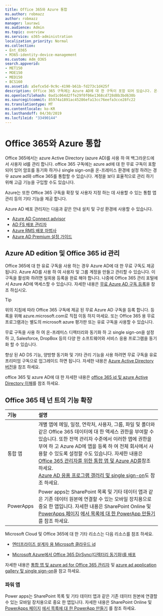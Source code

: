 ```yaml
---
title: Office 365와 Azure 통합
ms.author: robmazz
author: robmazz
manager: laurawi
ms.audience: Admin
ms.topic: overview
ms.service: o365-administration
localization_priority: Normal
ms.collection:
- Ent_O365
- M365-identity-device-management
ms.custom: Adm_O365
search.appverid:
- MET150
- MOE150
- MED150
- BCS160
ms.assetid: a5efce5d-9c9c-4190-b61b-fd273c1d425f
description: Office 365 구독에는 Azure AD에 대 한 구독이 포함 되어 있습니다. 온-프레미스 환경에 대 한 암호 동기화 또는 single sign-on을 사용 하려면 Office 365와 Azure AD를 통합 합니다.
ms.openlocfilehash: 0ad1c064d2ffe29f0f06e1368cd728d8b3bd630b
ms.sourcegitcommit: 85974a1891ac45286efa13cc76eefa3cce28fc22
ms.translationtype: MT
ms.contentlocale: ko-KR
ms.lasthandoff: 04/30/2019
ms.locfileid: "33490144"
---
```

# <a name="azure-integration-with-office-365"></a>Office 365와 Azure 통합

Office 365에서는 azure Active Directory (azure AD)를 사용 하 여 백그라운드에서 사용자 id를 관리 합니다. office 365 구독에는 azure ad에 대 한 무료 구독이 포함 되어 있어 암호를 동기화 하거나 single sign-on을 온-프레미스 환경에 설정 하려는 경우 azure ad와 office 365를 통합할 수 있습니다. 계정을 보다 효율적으로 관리 하기 위해 고급 기능을 구입할 수도 있습니다.
  
Azure는 또한 Office 365 구독을 확장 및 사용자 지정 하는 데 사용할 수 있는 통합 앱 관리 등의 기타 기능을 제공 합니다.
  
Azure AD 배포 관리자는 다음과 같은 안내 설치 및 구성 환경에 사용할 수 있습니다.
 - [Azure AD Connect advisor](https://aka.ms/aadconnectpwsync)
 - [AD FS 배포 관리자](https://aka.ms/adfsguidance)
 - [Azure RMS 배포 마법사](https://aka.ms/azuremsguidance)
 - [Azure AD Premium 설정 가이드](https://aka.ms/aadpguidance)
  
## <a name="azure-ad-editions-and-office-365-identity-management"></a>Azure AD edition 및 Office 365 id 관리

Office 365에 대 한 유료 구독을 사용 하는 경우 Azure AD에 대 한 무료 구독도 제공 됩니다. Azure AD를 사용 하 여 사용자 및 그룹 계정을 만들고 관리할 수 있습니다. 이 구독을 활성화 하려면 일회용 등록을 완료 해야 합니다. 나중에 Office 365 관리 포털에서 Azure AD에 액세스할 수 있습니다. 자세한 내용은 [무료 Azure AD 구독 등록](https://go.microsoft.com/fwlink/p/?LinkId=617127)을 참조 하십시오. 
  
> [!TIP]
> 위의 지침에 따라 Office 365 구독에 제공 된 무료 Azure AD 구독을 등록 합니다. 등록을 위해 azure.microsoft.com로 직접 이동 하지 마세요. 또는 Office 365 용 무료 프로그램과는 별도의 microsoft azure 평가판 또는 유료 구독을 사용할 수 있습니다. 
  
무료 구독을 사용 하 여 온-프레미스 디렉터리와 동기화 하 고 single sign-on을 설정 하 고, Salesforce, DropBox 등의 다양 한 소프트웨어와 서비스 응용 프로그램을 동기화 할 수 있습니다.
  
향상 된 AD DS 기능, 양방향 동기화 및 기타 관리 기능을 사용 하려면 무료 구독을 유료 프리미엄 구독으로 업그레이드 하면 됩니다. 자세한 내용은 [Azure Active Directory 버전](https://docs.microsoft.com/azure/active-directory/fundamentals/active-directory-whatis)을 참조 하세요.
  
office 365 및 azure AD에 대 한 자세한 내용은 [office 365 id 및 azure Active Directory 이해](https://support.office.com/article/06a189e7-5ec6-4af2-94bf-a22ea225a7a9)를 참조 하세요.
  
## <a name="extend-the-capabilities-of-your-office-365-tenant"></a>Office 365 테 넌 트의 기능 확장

|**기능**|**설명**|
|:-----|:-----|
|통합 앱  <br/> |개별 앱에 메일, 일정, 연락처, 사용자, 그룹, 파일 및 폴더와 같은 Office 365 데이터에 대 한 액세스 권한을 부여할 수 있습니다. 또한 전역 관리자 수준에서 이러한 앱에 권한을 부여 하 고 Azure AD에 앱을 등록 하 여 전체 회사에서 사용할 수 있도록 설정할 수도 있습니다. 자세한 내용은 [Office 365 관리자를 위한 통합 앱 및 Azure AD를](https://support.office.com/article/cb2250e3-451e-416f-bf4e-363549652c2a)참조 하세요.  <br/> [Azure AD 응용 프로그램 갤러리 및 single sign-on](https://go.microsoft.com/fwlink/p/?LinkId=698604)도 참조 하세요.  <br/> |
|PowerApps  <br/> | Power apps는 SharePoint 목록 및 기타 데이터 앱과 같은 기존 데이터 원본에 연결할 수 있는 모바일 장치용으로 중요 한 앱입니다. 자세한 내용은 SharePoint Online 및 [PowerApps 페이지](https://powerapps.microsoft.com/) [에서 목록에 대 한 PowerApp 만들기](https://support.office.com/article/9338b2d2-67ac-4b81-8e67-97da27e5e9ab) 를 참조 하세요.  <br/> |
   
Microsoft Cloud 및 Office 365에 대 한 기타 리소스는 다음 리소스를 참조 하세요.
  
- [엔터프라이즈 설계자 용 Microsoft 클라우드 id](https://go.microsoft.com/fwlink/p/?LinkId=524586)
    
- [Microsoft Azure에서 Office 365 DirSync(디렉터리 동기화)를 배포](https://go.microsoft.com/fwlink/p/?LinkId=517887)
    

자세한 내용은 [통합 앱 및 azure ad for Office 365 관리자](integrated-apps-and-azure-ads.md) 및 [azure ad application gallery 및 single sign-on](https://docs.microsoft.com/azure/active-directory/manage-apps/what-is-single-sign-on)을 참고 하세요.

### <a name="power-apps"></a>파워 앱
Power apps는 SharePoint 목록 및 기타 데이터 앱과 같은 기존 데이터 원본에 연결할 수 있는 모바일 장치용으로 중요 한 앱입니다. 자세한 내용은 SharePoint Online 및 [PowerApps 페이지](https://powerapps.microsoft.com/) [에서 목록에 대 한 PowerApp 만들기](https://support.office.com/article/9338b2d2-67ac-4b81-8e67-97da27e5e9ab) 를 참조 하세요.